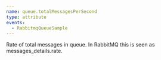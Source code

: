 ```yaml
---
name: queue.totalMessagesPerSecond
type: attribute
events:
  - RabbitmqQueueSample
---
```


Rate of total messages in queue. In RabbitMQ this is seen as messages\_details.rate.